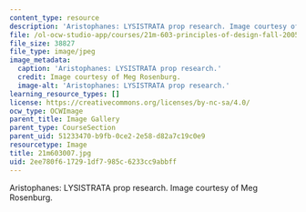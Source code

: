 ```yaml
---
content_type: resource
description: 'Aristophanes: LYSISTRATA prop research. Image courtesy of Meg Rosenburg.'
file: /ol-ocw-studio-app/courses/21m-603-principles-of-design-fall-2005/2ee780f617291df7985c6233cc9abbff_21m603007.jpg
file_size: 38827
file_type: image/jpeg
image_metadata:
  caption: 'Aristophanes: LYSISTRATA prop research.'
  credit: Image courtesy of Meg Rosenburg.
  image-alt: 'Aristophanes: LYSISTRATA prop research.'
learning_resource_types: []
license: https://creativecommons.org/licenses/by-nc-sa/4.0/
ocw_type: OCWImage
parent_title: Image Gallery
parent_type: CourseSection
parent_uid: 51233470-b9fb-0ce2-2e58-d82a7c19c0e9
resourcetype: Image
title: 21m603007.jpg
uid: 2ee780f6-1729-1df7-985c-6233cc9abbff
---
```

Aristophanes: LYSISTRATA prop research. Image courtesy of Meg Rosenburg.